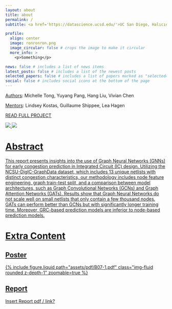 ```yaml
---
layout: about
title: about
permalink: /
subtitle: <a href='https://datascience.ucsd.edu/'>UC San Diego, Halıcıoğlu Data Science Institute</a>

profile:
  align: center
  image: ronronron.png
  image_circular: false # crops the image to make it circular
  more_info: >
    <p>Something</p>

news: false # includes a list of news items
latest_posts: false # includes a list of the newest posts
selected_papers: false # includes a list of papers marked as "selected={true}"
social: false # includes social icons at the bottom of the page
---
```

[Authors](https://m1tong.github.io/DSC180-Website/contributors/): Michelle Tong, Yuyang Pang, Hang Liu, Vivian Chen

[Mentors](https://m1tong.github.io/DSC180-Website/contributors/): Lindsey Kostas, Guillaume Shippee, Lea Hagen

[READ FULL PROJECT](https://m1tong.github.io/DSC180-Website/project/)

<a href=''><img src='https://img.shields.io/badge/Report-PDF-blue'> <a href=''><img src='https://img.shields.io/badge/Poster-PDF-red'>

# Abstract
This report presents insights into the use of Graph Neural Networks (GNNs) for early congestion prediction in Integrated Circuit (IC) design. Utilizing the NCSU-DigIC-GraphData dataset, which includes 13 unique netlists with distinct congestion characteristics, our methodology includes node feature engineering, graph train-test split, and a comparison between model architectures, such as Graph Convolutional Networks (GCNs) and Graph Attention Networks (GATs). Results show that Graph Neural Networks do not scale well on small netlists that only contain a few thousand nodes. GATs can perform better than GCNs but with significantly longer training time. Moreover, GRC-based prediction models are inferior to node-based prediction models.


# Extra Content
## Poster
<div class="row mt-3">
    <div class="col-sm mt-3 mt-md-0">
        {% include figure.liquid path="assets/pdf/B07-1.pdf" class="img-fluid rounded z-depth-1" zoomable=true %}
    </div>
</div>

## Report
Insert Report pdf / link?

